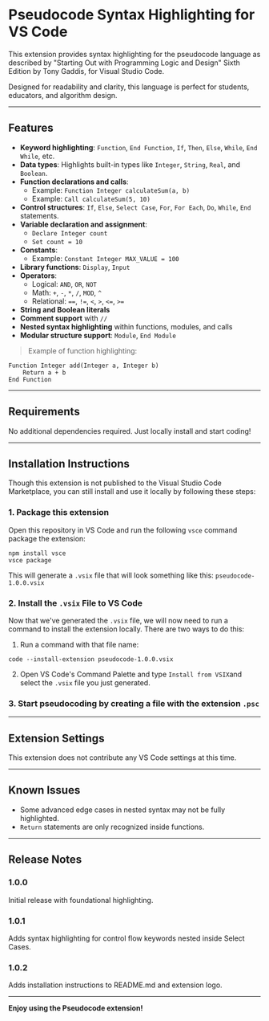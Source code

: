 # Pseudocode Syntax Highlighting for VS Code

This extension provides syntax highlighting for the pseudocode language as described by "Starting Out with Programming Logic and Design" Sixth Edition by Tony Gaddis, for Visual Studio Code.

Designed for readability and clarity, this language is perfect for students, educators, and algorithm design.

---

## Features

- **Keyword highlighting**: `Function`, `End Function`, `If`, `Then`, `Else`, `While`, `End While`, etc.
- **Data types**: Highlights built-in types like `Integer`, `String`, `Real`, and `Boolean`.
- **Function declarations and calls**:
  - Example: `Function Integer calculateSum(a, b)`
  - Example: `Call calculateSum(5, 10)`
- **Control structures**: `If`, `Else`, `Select Case`, `For`, `For Each`, `Do`, `While`, `End` statements.
- **Variable declaration and assignment**:
  - `Declare Integer count`
  - `Set count = 10`
- **Constants**:
  - Example: `Constant Integer MAX_VALUE = 100`
- **Library functions**: `Display`, `Input`
- **Operators**:
  - Logical: `AND`, `OR`, `NOT`
  - Math: `+`, `-`, `*`, `/`, `MOD`, `^`
  - Relational: `==`, `!=`, `<`, `>`, `<=`, `>=`
- **String and Boolean literals**
- **Comment support** with `//`
- **Nested syntax highlighting** within functions, modules, and calls
- **Modular structure support**: `Module`, `End Module`

> Example of function highlighting:

```pseudocode
Function Integer add(Integer a, Integer b)
    Return a + b
End Function
```

---

## Requirements

No additional dependencies required. Just locally install and start coding!

---

## Installation Instructions

Though this extension is not published to the Visual Studio Code Marketplace, you can still install and use it locally by following these steps:

### 1. Package this extension

Open this repository in VS Code and run the following `vsce` command package the extension:

```
npm install vsce
vsce package
```

This will generate a `.vsix` file that will look something like this: `pseudocode-1.0.0.vsix`

### 2. Install the `.vsix` File to VS Code

Now that we've generated the `.vsix` file, we will now need to run a command to install the extension locally. There are two ways to do this: 

1. Run a command with that file name:

```
code --install-extension pseudocode-1.0.0.vsix
```

2. Open VS Code's Command Palette and type `Install from VSIX`and select the `.vsix` file you just generated.

### 3. Start pseudocoding by creating a file with the extension `.psc`

---

## Extension Settings

This extension does not contribute any VS Code settings at this time.

---

## Known Issues

- Some advanced edge cases in nested syntax may not be fully highlighted.
- `Return` statements are only recognized inside functions.

---

## Release Notes

### 1.0.0
Initial release with foundational highlighting.

### 1.0.1
Adds syntax highlighting for control flow keywords nested inside Select Cases.

### 1.0.2
Adds installation instructions to README.md and extension logo.

---

**Enjoy using the Pseudocode extension!**

